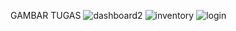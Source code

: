 GAMBAR TUGAS
![dashboard2](https://user-images.githubusercontent.com/53266576/74088864-82b6f180-4acd-11ea-8178-19211ed072cd.png)
![inventory](https://user-images.githubusercontent.com/53266576/74088867-834f8800-4acd-11ea-8dfe-ad6e6d9ec0e3.png)
![login](https://user-images.githubusercontent.com/53266576/74088869-83e81e80-4acd-11ea-9df2-13079f63e998.png)

